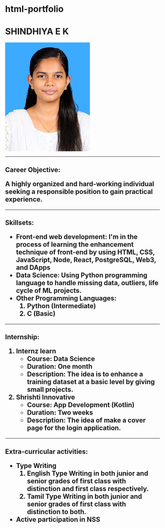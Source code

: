 # html-portfolio
<!DOCTYPE html>
<html lang="en">

<head>
  <meta charset="UTF-8">
  <title>My Resume</title>
  </head>
  <body>
    <h1> SHINDHIYA E K</h1>
    <img src="./1000039415.jpg"/>
    <hr>
    <h2> Career Objective:
      <p> A highly organized and hard-working individual seeking a responsible position to gain practical experience.</p>
    </h2>
    <hr>
    <h2> Skillsets:
      <ul>
        <li>Front-end web development: I'm in the process of learning the enhancement technique of front-end by using HTML, CSS, JavaScript, Node, React, PostgreSQL, Web3, and DApps</li>
        <li> Data Science: Using Python programming language to handle missing data, outliers, life cycle of ML projects.</li>
        <li> Other Programming Languages: 
          <ol>
            <li> Python (Intermediate)</li> 
            <li> C (Basic)</li>
          </ol>	
          </li>
          </ul>
    </h2>
    <hr>
    <h2> Internship:
      <ol>
        <li> Internz learn 
          <ul> 
            <li>Course: Data Science </li>
            <li>Duration: One month </li>
            <li> Description: The idea is to enhance a training dataset at a basic level by giving small projects.</li>
          </ul>
        </li>
        <li> Shrishti Innovative
          <ul> 
            <li> Course: App Development (Kotlin)</li>
            <li> Duration: Two weeks</li>
            <li> Description: The idea of make a cover page for the login application.</li>    
          </ul>
        </li>
      </ol>
    </h2>
    <hr>
    <h2> Extra-curricular activities:
      <ul>
        <li> Type Writing
          <ol>
            	<li>English Type Writing in both junior and senior grades of first class with distinction and first class respectively.</li>
              <li>Tamil Type Writing in both junior and senior grades of first class with distinction to both.</li>
          </ol>
        </li>
        <li> 	Active participation in NSS </li>
      </ul>
    </h2>
  </body>
